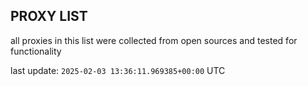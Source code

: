 ## PROXY LIST

all proxies in this list were collected from open sources and tested for functionality

last update: `2025-02-03 13:36:11.969385+00:00` UTC